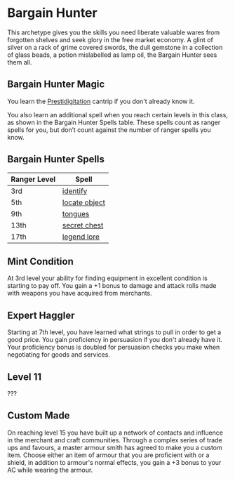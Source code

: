 Bargain Hunter
==============

This archetype gives you the skills you need liberate valuable wares from
forgotten shelves and seek glory in the free market economy.  A glint of
silver on a rack of grime covered swords, the dull gemstone in a collection of
glass beads, a potion mislabelled as lamp oil, the Bargain Hunter sees them
all.

Bargain Hunter Magic
--------------------

You learn the
[Prestidigitation](https://www.dndbeyond.com/spells/prestidigitation) cantrip
if you don't already know it. 

You also learn an additional spell when you reach certain levels in this
class, as shown in the Bargain Hunter Spells table. These spells count as
ranger spells for you, but don’t count against the number of ranger spells you
know.

Bargain Hunter Spells
---------------------

Ranger Level | Spell
-------------|--------
3rd 	     | [identify](https://www.dndbeyond.com/spells/identify)
5th 	     | [locate object](https://www.dndbeyond.com/spells/locate-object)
9th 	     | [tongues](https://www.dndbeyond.com/spells/tongues)
13th 	     | [secret chest](https://www.dndbeyond.com/spells/secret-chest)
17th 	     | [legend lore](https://www.dndbeyond.com/spells/legend-lore)

Mint Condition
--------------

At 3rd level your ability for finding equipment in excellent condition is
starting to pay off. You gain a +1 bonus to damage and attack rolls made with
weapons you have acquired from merchants.

Expert Haggler
--------------

Starting at 7th level, you have learned what strings to pull in order to get a
good price. You gain proficiency in persuasion if you don't already have it.
Your proficiency bonus is doubled for persuasion checks you make when
negotiating for goods and services.

Level 11
--------
???

Custom Made
-----------

On reaching level 15 you have built up a network of contacts and influence in
the merchant and craft communities. Through a complex series of trade ups and
favours, a master armour smith has agreed to make you a custom item. Choose
either an item of armour that you are proficient with or a shield, in addition
to armour's normal effects, you gain a +3 bonus to your AC while wearing the
armour.
